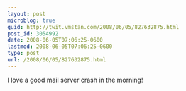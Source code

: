 ```yaml
---
layout: post
microblog: true
guid: http://twit.vmstan.com/2008/06/05/827632875.html
post_id: 3054992
date: 2008-06-05T07:06:25-0600
lastmod: 2008-06-05T07:06:25-0600
type: post
url: /2008/06/05/827632875.html
---
```

I love a good mail server crash in the morning!
